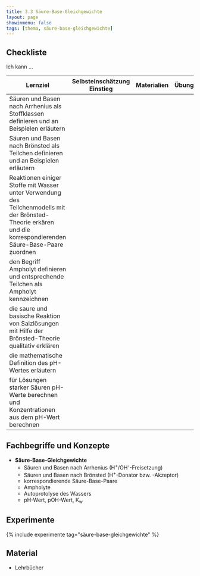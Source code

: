 ```yaml
---
title: 3.3 Säure-Base-Gleichgewichte
layout: page
showinmenu: false
tags: [thema, säure-base-gleichgewichte]
---
```


## Checkliste

Ich kann ...

| Lernziel | Selbsteinschätzung <br />Einstieg | Materialien | Übungen | Selbsteinschätzung <br />Ausstieg |
| ---   | ---      | ---         | ---     | ---      |
| Säuren und Basen nach Arrhenius als Stoffklassen definieren und an Beispielen erläutern | | | | |
| Säuren und Basen nach Brönsted als Teilchen definieren und an Beispielen erläutern | | | | |
| Reaktionen einiger Stoffe mit Wasser unter Verwendung des Teilchenmodells mit der Brönsted-Theorie erkären und die korrespondierenden Säure-Base-Paare zuordnen | | | | |
| den Begriff Ampholyt definieren und entsprechende Teilchen als Ampholyt kennzeichnen | | | | |
| die saure und basische Reaktion von Salzlösungen mit Hilfe der Brönsted-Theorie qualitativ erklären | | | | |
| die mathematische Definition des pH-Wertes erläutern | | | | |
| für Lösungen starker Säuren pH-Werte berechnen und Konzentrationen aus dem pH-Wert berechnen | | | | |

## Fachbegriffe und Konzepte

- **Säure-Base-Gleichgewichte**
	- Säuren und Basen nach Arrhenius (H<sup>+</sup>/OH<sup>-</sup>-Freisetzung)
	- Säuren und Basen nach Brönsted (H<sup>+</sup>-Donator bzw. -Akzeptor)
	- korrespondierende Säure-Base-Paare
	- Ampholyte
	- Autoprotolyse des Wassers
	- pH-Wert, pOH-Wert, K<sub>w</sub>

## Experimente

{% include experimente tag="säure-base-gleichgewichte" %}


## Material

- Lehrbücher


